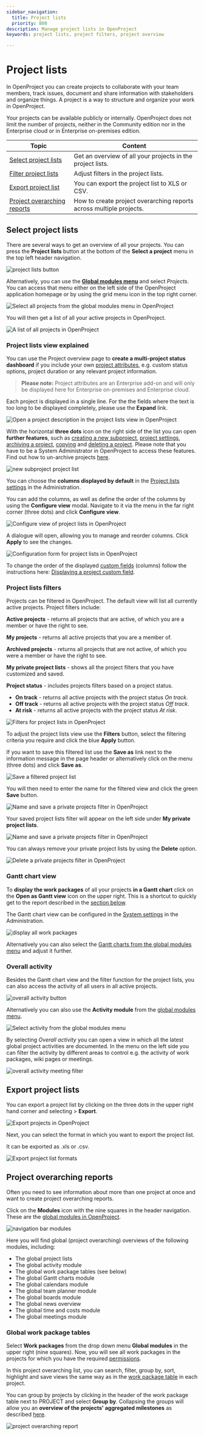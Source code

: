 ```yaml
---
sidebar_navigation:
  title: Project lists
  priority: 800
description: Manage project lists in OpenProject
keywords: project lists, project filters, project overview

---
```


# Project lists

In OpenProject you can create projects to collaborate with your team members, track issues, document and share information with stakeholders and organize things. A project is a way to structure and organize your work in OpenProject.

Your projects can be available publicly or internally. OpenProject does not limit the number of projects, neither in the Community edition nor in the Enterprise cloud or in Enterprise on-premises edition.

| Topic                                                       | Content                                                      |
| ----------------------------------------------------------- | ------------------------------------------------------------ |
| [Select project lists](#select-project-lists)               | Get an overview of all your projects in the project lists.   |
| [Filter project lists](#project-lists-filters)              | Adjust filters in the project lists.                         |
| [Export project list](#export-project-lists)                | You can export the project list to XLS or CSV.               |
| [Project overarching reports](#project-overarching-reports) | How to create project overarching reports across multiple projects. |


## Select project lists

There are several ways to get an overview of all your projects. You can press the **Project lists** button at the bottom of the **Select a project** menu in the top left header navigation. 

![project lists button](Project-list-button.png)

Alternatively, you can use the [**Global modules menu**](../../home/global-modules/#projects) and select *Projects*. You can access that menu either on the left side of the OpenProject application homepage or by using the grid menu icon in the top right corner.

![Select all projects from the global modules menu in OpenProject](view_all_projects_options.png)

You will then get a list of all your active projects in OpenProject. 

![A list of all projects in OpenProject](projects-list.png)

### Project lists view explained

You can use the Project overview page to **create a multi-project status dashboard** if you include your own [project attributes](../../../system-admin-guide/projects/project-attributes), e.g. custom status options, project duration or any relevant project information.

> **Please note:** Project attributes are an Enterprise add-on and will only be displayed here for Enterprise on-premises and Enterprise cloud.

Each project is displayed in a single line. For the the fields where the text is too long to be displayed completely, please use the **Expand** link. 

![Open a project description in the project lists view in OpenProject](expand-link-project-description.png)

With the horizontal **three dots** icon on the right side of the list you can open **further features**, such as [creating a new subproject](../#create-a-subproject), [project settings](../project-settings), [archiving a project](../#archive-a-project), [copying](../#copy-a-project) and [deleting a project](../#delete-a-project). Please note that you have to be a System Administrator in OpenProject to access these features. Find out how to un-archive projects [here](../#archive-a-project).

![new subproject project list](new-subproject-project-list.png)

You can choose the **columns displayed by default** in the [Project lists settings](../../../system-admin-guide/projects/project-lists) in the Administration. 

You can add the columns, as well as define the order of the columns by using the **Configure view** modal. Navigate to it via the menu in the far right corner (three dots) and click **Configure view**.

![Configure view of project lists in OpenProject](configure-view-project-list.png)

A dialogue will open, allowing you to manage and reorder columns. Click **Apply** to see the changes. 

![Configuration form for project lists in OpenProject](configure-view-form-project-list.png)

To change the order of the displayed [custom fields](../../../system-admin-guide/projects/project-lists) (columns) follow the instructions here: [Displaying a project custom field](../../../system-admin-guide/custom-fields/custom-fields-projects/#display-project-custom-fields).

### Project lists filters

Projects can be filtered in OpenProject. The default view will list all currently active projects. Project filters include:

**Active projects** - returns all projects that are active, of which you are a member or have the right to see.

**My projects** - returns all active projects that you are a member of. 

**Archived projects** - returns all projects that are not active, of which you were a member or have the right to see.

**My private project lists** - shows all the project filters that you have customized and saved. 

**Project status** - includes projects filters based on a project status. 

- **On track** - returns all active projects with the project status *On track*.
- **Off track** - returns all active projects with the project status *Off track*.
- **At risk** - returns all active projects with the project status *At risk*.

![Filters for project lists in OpenProject](projects-lists-default-filters.png)

To adjust the project lists view use the **Filters** button, select the filtering criteria you require and click the blue **Apply** button.

If you want to save this filtered list use the **Save as** link next to the information message in the page header or alternatively click on the menu (three dots) and click **Save as**.

![Save a filtered project list](save-button-filtered-view.png)

You will then need to enter the name for the filtered view and click the green **Save** button. 

![Name and save a private projects filter in OpenProject](Name-private-projects-filter.png)

Your saved project lists filter will appear on the left side under **My private project lists**.

![Name and save a private projects filter in OpenProject](private-project-filter-saved.png)

You can always remove your private project lists by using the **Delete** option.

![Delete a private projects filter in OpenProject](private-project-filter-delete.png)

### Gantt chart view

To **display the work packages** of all your projects **in a Gantt chart** click on the **Open as Gantt view** icon on the upper right. This is a shortcut to quickly get to the report described in the [section below](#project-overarching-reports). 

The Gantt chart view can be configured in the [System settings](../../../system-admin-guide/projects/project-lists) in the Administration.

![display all work packages](display-all-workpackages.png)

Alternatively you can also select the [Gantt charts from the global modules menu](../../home/global-modules/#gantt-charts) and adjust it further.

### Overall activity

Besides the Gantt chart view and the filter function for the project lists, you can also access the activity of all users in all active projects. 

![overall activity button](overall-activity-link.png)

Alternatively you can also use the **Activity module** from the [global modules menu](../../home/global-modules/#activity).

![Select activity from the global modules menu](activity-global-menu.png)

By selecting *Overall activity* you can open a view in which all the latest global project activities are documented. In the menu on the left side you can filter the activity by different areas to control e.g. the activity of work packages, wiki pages or meetings.

![overall activity meeting filter](actvity-global-filter.png)



## Export project lists

You can export a project list by clicking on the three dots in the upper right hand corner and selecting > **Export**.

![Export projects in OpenProject](export-projects.png)

Next, you can select the format in which you want to export the project list.

It can be exported as .xls or .csv.

![Export project list formats](export-project-list-formats.png)

## Project overarching reports

Often you need to see information about more than one project at once and want to create project overarching reports. 

Click on the **Modules** icon with the nine squares in the header navigation. These are the [global modules in OpenProject](../../home/global-modules/).

![navigation bar modules](navigation-bar-modules.png)

Here you will find global (project overarching) overviews of the following modules, including:

- The global project lists
- The global activity module
- The global work package tables (see below)
- The global Gantt charts module
- The global calendars module
- The global team planner module
- The global boards module
- The global news overview
- The global time and costs module
- The global meetings module

### Global work package tables

Select **Work packages** from the drop down menu **Global modules** in the upper right (nine squares). Now, you will see all work packages in the projects for which you have the required [permissions](../../../system-admin-guide/users-permissions/roles-permissions/).

In this project overarching list, you can search, filter, group by, sort, highlight and save views the same way as in the [work package table](../../work-packages/work-package-table-configuration) in each project.

You can group by projects by clicking in the header of the work package table next to PROJECT and select **Group by**. Collapsing the groups will allow you an **overview of the projects' aggregated milestones** as described [here](../../work-packages/work-package-table-configuration/#flat-list-hierarchy-mode-and-group-by).

![project overarching report](project-overarching-report.gif)
